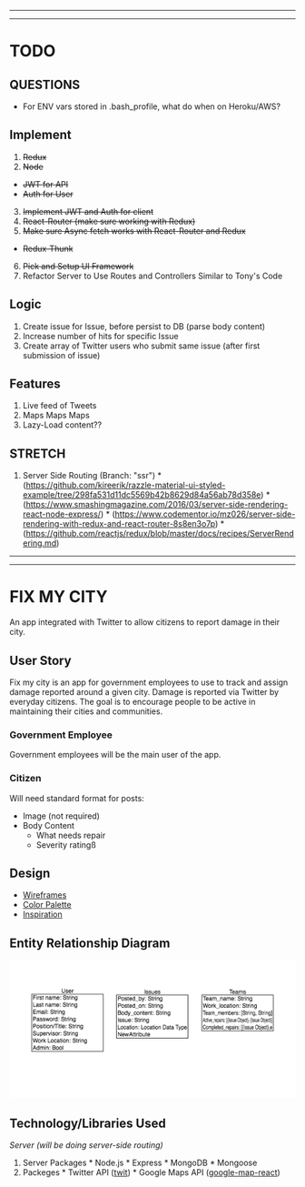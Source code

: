 ***
***

# TODO

## QUESTIONS

* For ENV vars stored in .bash_profile, what do when on Heroku/AWS?

## Implement

1. ~~Redux~~
2. ~~Node~~
  * ~~JWT for API~~
  * ~~Auth for User~~
3. ~~Implement JWT and Auth for client~~
4. ~~React-Router (make sure working with Redux)~~
5. ~~Make sure Async fetch works with React-Router and Redux~~
  * ~~Redux-Thunk~~
6. ~~Pick and Setup UI Framework~~
7. Refactor Server to Use Routes and Controllers Similar to Tony's Code


## Logic

1. Create issue for Issue, before persist to DB (parse body content)
2. Increase number of hits for specific Issue
3. Create array of Twitter users who submit same issue (after first submission of issue)

## Features

1. Live feed of Tweets
2. Maps Maps Maps
3. Lazy-Load content??

## STRETCH
  1. Server Side Routing (Branch: "ssr")
    * (https://github.com/kireerik/razzle-material-ui-styled-example/tree/298fa531d11dc5569b42b8629d84a56ab78d358e)
    * (https://www.smashingmagazine.com/2016/03/server-side-rendering-react-node-express/)
    * (https://www.codementor.io/mz026/server-side-rendering-with-redux-and-react-router-8s8en3o7p)
    * (https://github.com/reactjs/redux/blob/master/docs/recipes/ServerRendering.md)

***
***

# FIX MY CITY

An app integrated with Twitter to allow citizens to report damage in their city.

## User Story

Fix my city is an app for government employees to use to track and assign damage reported around a given city. Damage is reported via Twitter by everyday citizens. The goal is to encourage people to be active in maintaining their cities and communities.

### Government Employee

Government employees will be the main user of the app.

### Citizen

Will need standard format for posts:
  * Image (not required)
  * Body Content
    * What needs repair
    * Severity ratingß

## Design

  * [Wireframes](https://www.fluidui.com/editor/live/)
  * [Color Palette](https://coolors.co/f5f5f5-dbdbdb-5595cd-f7af8a-ffd08d)
  * [Inspiration](https://c2.staticflickr.com/4/3485/3761059311_68f6ba825c_b.jpg)


## Entity Relationship Diagram

![ERD](./ERD.jpg)

## Technology/Libraries Used

_Server (will be doing server-side routing)_

  1. Server Packages
    * Node.js
    * Express
    * MongoDB
    * Mongoose
  2. Packeges
    * Twitter API ([twit](https://github.com/ttezel/twit))
    * Google Maps API ([google-map-react](https://www.npmjs.com/package/google-map-react))
